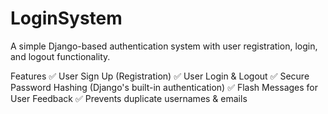 # LoginSystem
A simple Django-based authentication system with user registration, login, and logout functionality.

 Features
✅ User Sign Up (Registration)
✅ User Login & Logout
✅ Secure Password Hashing (Django's built-in authentication)
✅ Flash Messages for User Feedback
✅ Prevents duplicate usernames & emails

